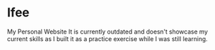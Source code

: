 # Ifee
My Personal Website
It is currently outdated and doesn't showcase my current skills as I built it as a practice exercise while I was still learning.
